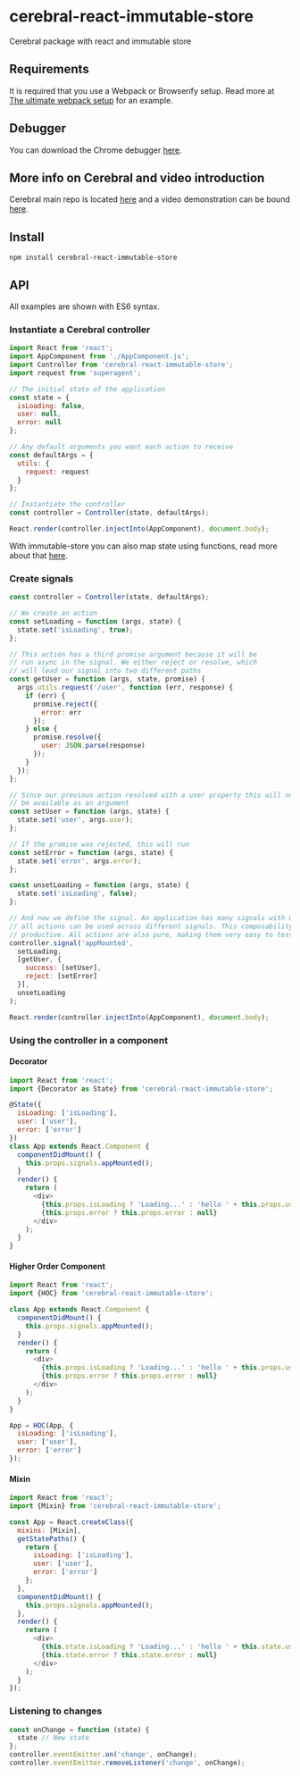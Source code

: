 # cerebral-react-immutable-store
Cerebral package with react and immutable store

## Requirements
It is required that you use a Webpack or Browserify setup. Read more at [The ultimate webpack setup](http://www.christianalfoni.com/articles/2015_04_19_The-ultimate-webpack-setup) for an example.

## Debugger
You can download the Chrome debugger [here](https://chrome.google.com/webstore/detail/cerebral-debugger/ddefoknoniaeoikpgneklcbjlipfedbb?hl=no).

## More info on Cerebral and video introduction
Cerebral main repo is located [here](https://github.com/christianalfoni/cerebral) and a video demonstration can be bound [here](https://www.youtube.com/watch?v=xCIv4-Q2dtA).

## Install
`npm install cerebral-react-immutable-store`

## API
All examples are shown with ES6 syntax.

### Instantiate a Cerebral controller
```js
import React from 'react';
import AppComponent from './AppComponent.js';
import Controller from 'cerebral-react-immutable-store';
import request from 'superagent';

// The initial state of the application
const state = {
  isLoading: false,
  user: null,
  error: null
};

// Any default arguments you want each action to receive
const defaultArgs = {
  utils: {
    request: request
  }
};

// Instantiate the controller
const controller = Controller(state, defaultArgs);

React.render(controller.injectInto(AppComponent), document.body);
```
With immutable-store you can also map state using functions, read more about that [here](https://github.com/christianalfoni/immutable-store#mapping-state).

### Create signals
```js
const controller = Controller(state, defaultArgs);

// We create an action
const setLoading = function (args, state) {
  state.set('isLoading', true);
};

// This action has a third promise argument because it will be
// run async in the signal. We either reject or resolve, which
// will lead our signal into two different paths
const getUser = function (args, state, promise) {
  args.utils.request('/user', function (err, response) {
    if (err) {
      promise.reject({
        error: err
      });
    } else {
      promise.resolve({
        user: JSON.parse(response)
      });
    }
  });
};

// Since our previous action resolved with a user property this will now
// be available as an argument
const setUser = function (args, state) {
  state.set('user', args.user);
};

// If the promise was rejected, this will run
const setError = function (args, state) {
  state.set('error', args.error);
};

const unsetLoading = function (args, state) {
  state.set('isLoading', false);
};

// And now we define the signal. An application has many signals with many actions and
// all actions can be used across different signals. This composability makes you very
// productive. All actions are also pure, making them very easy to test
controller.signal('appMounted',
  setLoading,
  [getUser, {
    success: [setUser],
    reject: [setError]
  }],
  unsetLoading
);

React.render(controller.injectInto(AppComponent), document.body);
```

### Using the controller in a component

#### Decorator
```js
import React from 'react';
import {Decorator as State} from 'cerebral-react-immutable-store';

@State({
  isLoading: ['isLoading'],
  user: ['user'],
  error: ['error']  
})
class App extends React.Component {
  componentDidMount() {
    this.props.signals.appMounted();
  }
  render() {
    return (
      <div>
        {this.props.isLoading ? 'Loading...' : 'hello ' + this.props.user.name}
        {this.props.error ? this.props.error : null}
      </div>
    );
  }
}
```

#### Higher Order Component
```js
import React from 'react';
import {HOC} from 'cerebral-react-immutable-store';

class App extends React.Component {
  componentDidMount() {
    this.props.signals.appMounted();
  }
  render() {
    return (
      <div>
        {this.props.isLoading ? 'Loading...' : 'hello ' + this.props.user.name}
        {this.props.error ? this.props.error : null}
      </div>
    );
  }
}

App = HOC(App, {
  isLoading: ['isLoading'],
  user: ['user'],
  error: ['error']  
});
```

#### Mixin
```js
import React from 'react';
import {Mixin} from 'cerebral-react-immutable-store';

const App = React.createClass({
  mixins: [Mixin],
  getStatePaths() {
    return {
      isLoading: ['isLoading'],
      user: ['user'],
      error: ['error']  
    };
  },
  componentDidMount() {
    this.props.signals.appMounted();
  },
  render() {
    return (
      <div>
        {this.state.isLoading ? 'Loading...' : 'hello ' + this.state.user.name}
        {this.state.error ? this.state.error : null}
      </div>
    );
  }
});
```

### Listening to changes
```js
const onChange = function (state) {
  state // New state
};
controller.eventEmitter.on('change', onChange);
controller.eventEmitter.removeListener('change', onChange);
```
